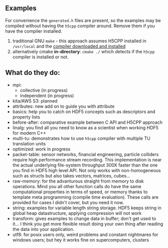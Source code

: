 ## Examples 
For convenience  the `generated.h` files are present, so the examples may be compiled without having the `h5cpp` compiler around. Remove them if you have the compiler installed.

1. traditional GNU `make` - this approach assumes H5CPP installed in `/usr/local` and the [compiler downloaded and installed](http://h5cpp.org/download/)
2. alternatively cmake **in-directory**:  `cmake ./` which detects if the `h5cpp` compiler is installed or not.

## What do they do:
- mpi: 
   - collective (in progress)
   - independent (in progress)
- kita/AWS S3: planned
- attributes: new add on to guide you with attribute
- basics: help you to catch on HDF5 concepts such as descriptors and property lists
- before-after: comparative example between C API and H5CPP approach
- linalg: you find all you need to know as a scientist when working  HDF5 for modern C++
- multi-tu: demonstrates how to use `h5cpp` compiler with multiple TU translation units
- optimized: work in progress
- packet-table: sensor networks, financial engineering, particle colliders require high performance stream recording. This implementation is near the actual underlying file-system throughput 300X faster than the one you find in HDF5 high level API. Not only works with non-homogeneous such as structs but also takes vectors, matrices, cubes...
- raw-memory: for the advanturous straight from memory to disk operations. Mind you all other function calls do have the same computational properties in terms of speed, or memory thanks to template meta programming (compile time evaluation). These calls are provided for cases I didn't cover, but you need it now.
- string: examples for variable length string storage. HDF5 keeps string in global heap datastructure, applying compression will not work
- transform: gives examples to change data in buffer; don't get used to it... I think you get more flexible result doing your own thing after reading the data into your application. 
- utf8: for posix users only, weird problems and constant nightmares for windows users; but hey it works fine on supercomputers, clusters
